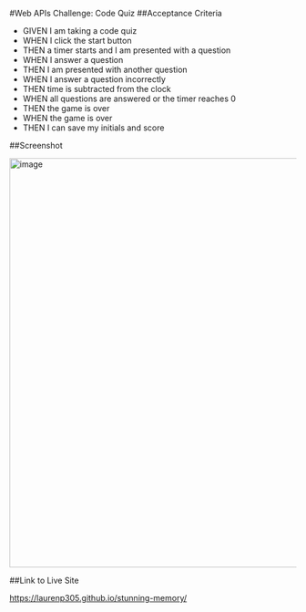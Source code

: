 #Web APIs Challenge: Code Quiz
##Acceptance Criteria
- GIVEN I am taking a code quiz
- WHEN I click the start button
- THEN a timer starts and I am presented with a question
- WHEN I answer a question
- THEN I am presented with another question
- WHEN I answer a question incorrectly
- THEN time is subtracted from the clock
- WHEN all questions are answered or the timer reaches 0
- THEN the game is over
- WHEN the game is over
- THEN I can save my initials and score

##Screenshot 

<img width="718" alt="image" src="https://user-images.githubusercontent.com/106932259/177903684-6b51df8f-fc91-439f-bf8d-029855b89859.png">


##Link to Live Site 

https://laurenp305.github.io/stunning-memory/
